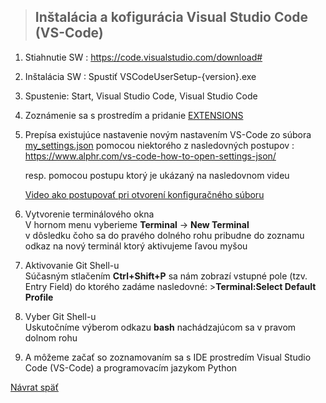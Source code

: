 > ## Inštalácia a kofigurácia Visual Studio Code (VS-Code)

1.	Stiahnutie SW : https://code.visualstudio.com/download# 
2.	Inštalácia SW : Spustiť VSCodeUserSetup-{version}.exe
3.	Spustenie: Start, Visual Studio Code, Visual Studio Code
4.	Zoznámenie sa s prostredím a pridanie [EXTENSIONS](./Tahaky_dokumenty_obrazky/extensions.md)
5.  Prepísa existujúce nastavenie novým nastavením VS-Code zo súbora [my_settings.json](./Tahaky_dokumenty_obrazky/my_settings.json) pomocou niektorého z nasledovných postupov : \
https://www.alphr.com/vs-code-how-to-open-settings-json/

    resp. pomocou postupu ktorý je ukázaný na nasledovnom videu 
    
    [Video ako postupovať pri otvorení konfiguračného súboru](https://www.google.com/search?q=ako+zmenit+vo+vs-code+subor+settings.json&oq=ako+zmenit+vo+vs-code+subor+settings.json&aqs=chrome..69i57j0i546l2.29757j0j15&sourceid=chrome&ie=UTF-8#fpstate=ive&vld=cid:f91c2224,vid:sIhmrUvFLmA) 


6.  Vytvorenie terminálového okna\
    V hornom menu vyberieme **Terminal** -> **New Terminal**\
    v dôsledku čoho sa do pravého dolného rohu pribudne do zoznamu odkaz na nový terminál ktorý aktivujeme ľavou myšou

7.  Aktivovanie Git Shell-u\
    Súčasným stlačením **Ctrl+Shift+P** sa nám zobrazí vstupné pole (tzv. Entry Field) do ktorého zadáme nasledovné: >**Terminal:Select Default Profile**

8. Vyber Git Shell-u\
    Uskutočníme výberom odkazu **bash** nachádzajúcom sa v pravom dolnom rohu

9.	A môžeme začať so zoznamovaním sa s IDE prostredím Visual Studio Code (VS-Code) a programovacím jazykom Python
  
[Návrat späť](../../../Aplikovaná%20informatika%204.%20ročník/0.%20Príprava%20prostredia/Príprava_prostredia.md)